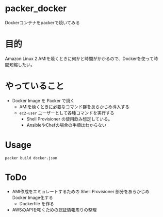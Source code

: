 # packer_docker
Dockerコンテナをpackerで焼いてみる


# 目的
Amazon Linux 2 AMIを焼くときに何かと時間がかかるので、Dockerを使って時間短縮したい。

# やっていること

- Docker Image を Packer で焼く
    - AMIを焼くときに必要なコマンド群をあらかじめ導入する
    - `ec2-user` ユーザーとして各種コマンドを実行する
        - Shell Provisioner の使用飲み想定している。
        - AnsibleやChefの場合の手順はわからない

# Usage

```
packer build docker.json
```

# ToDo

- AMI作成をエミュレートするための Shell Provisioner 部分をあらかじめDocker Image化する
    - Dockerfile を作る
- AWSのAPIを叩くための認証情報周りの整理